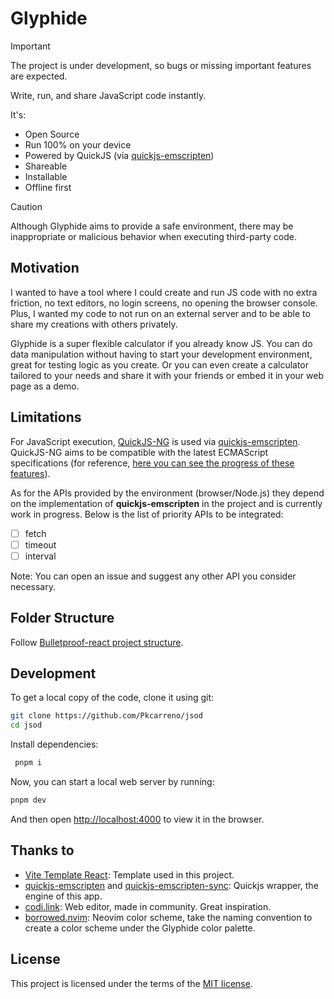 # Glyphide

> [!IMPORTANT]
>
> The project is under development, so bugs or missing important features are expected.

Write, run, and share JavaScript code instantly.

It's:

- Open Source
- Run 100% on your device
- Powered by QuickJS (via [quickjs-emscripten](https://github.com/justjake/quickjs-emscripten))
- Shareable
- Installable
- Offline first

> [!CAUTION]
>
> Although Glyphide aims to provide a safe environment, there may be inappropriate or malicious behavior when executing third-party code.

## Motivation

I wanted to have a tool where I could create and run JS code with no extra friction, no text editors, no login screens, no opening the browser console. Plus, I wanted my code to not run on an external server and to be able to share my creations with others privately.

Glyphide is a super flexible calculator if you already know JS. You can do data manipulation without having to start your development environment, great for testing logic as you create. Or you can even create a calculator tailored to your needs and share it with your friends or embed it in your web page as a demo.

## Limitations

For JavaScript execution, [QuickJS-NG](https://quickjs-ng.github.io/quickjs/) is used via [quickjs-emscripten](https://github.com/justjake/quickjs-emscripten). QuickJS-NG aims to be compatible with the latest ECMAScript specifications (for reference, [here you can see the progress of these features](https://quickjs-ng.github.io/quickjs/es_features)).

As for the APIs provided by the environment (browser/Node.js) they depend on the implementation of **quickjs-emscripten** in the project and is currently work in progress. Below is the list of priority APIs to be integrated:

- [ ] fetch
- [ ] timeout
- [ ] interval

Note: You can open an issue and suggest any other API you consider necessary.

## Folder Structure

Follow [Bulletproof-react project structure](https://github.com/alan2207/bulletproof-react/blob/master/docs/project-structure.md).

## Development

To get a local copy of the code, clone it using git:

```bash
git clone https://github.com/Pkcarreno/jsod
cd jsod
```

Install dependencies:

```bash
 pnpm i
```

Now, you can start a local web server by running:

```bash
pnpm dev
```

And then open [http://localhost:4000](http://localhost:4000) to view it in the browser.

## Thanks to

- [Vite Template React](https://github.com/SafdarJamal/vite-template-react): Template used in this project.
- [quickjs-emscripten](https://github.com/justjake/quickjs-emscripten) and [quickjs-emscripten-sync](https://github.com/reearth/quickjs-emscripten-sync): Quickjs wrapper, the engine of this app.
- [codi.link](http://codi.link): Web editor, made in community. Great inspiration.
- [borrowed.nvim](https://github.com/MyyPo/borrowed.nvim): Neovim color scheme, take the naming convention to create a color scheme under the Glyphide color palette.

## License

This project is licensed under the terms of the [MIT license](https://github.com/Pkcarreno/jsod/blob/main/LICENSE).
